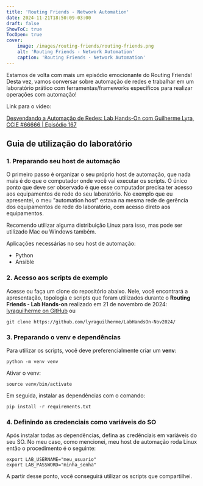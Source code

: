 ```yaml
---
title: 'Routing Friends - Network Automation'
date: 2024-11-21T18:50:09-03:00
draft: false
ShowToC: true
TocOpen: true
cover:
    image: /images/routing-friends/routing-friends.png
    alt: 'Routing Friends - Network Automation'
    caption: 'Routing Friends - Network Automation'
---
```


Estamos de volta com mais um episódio emocionante do Routing Friends! Desta vez, vamos conversar sobre automação de redes e trabalhar em um laboratório prático com ferramentas/frameworks específicos para realizar operações com automação!

Link para o vídeo:

[Desvendando a Automação de Redes: Lab Hands-On com Guilherme Lyra, CCIE #66666 | Episódio 167 ](https://www.youtube.com/watch?v=V8hF8toSAJ4)


## Guia de utilização do laboratório

### 1. Preparando seu host de automação
O primeiro passo é organizar o seu próprio host de automação, que nada mais é do que o computador onde você vai executar os scripts. O único ponto que deve ser observado é que esse computador precisa ter acesso aos equipamentos de rede do seu laboratório. No exemplo que eu apresentei, o meu "automation host" estava na mesma rede de gerência dos equipamentos de rede do laboratório, com acesso direto aos equipamentos.

Recomendo utilizar alguma distribuição Linux para isso, mas pode ser utilizado Mac ou Windows também.

Aplicações necessárias no seu host de automação:

- Python
- Ansible


### 2. Acesso aos scripts de exemplo

Acesse ou faça um clone do repositório abaixo. Nele, você encontrará a apresentação, topologia e scripts que foram utilizados durante o **Routing Friends - Lab Hands-on** realizado em 21 de novembro de 2024:
[lyraguilherme on GitHub](https://github.com/lyraguilherme/LabHandsOn-Nov2024/)
ou
```shell
git clone https://github.com/lyraguilherme/LabHandsOn-Nov2024/
```


### 3. Preparando o venv e dependências

Para utilizar os scripts, você deve preferencialmente criar um **venv**:
```shell
python -m venv venv
```

Ativar o venv:
```shell
source venv/bin/activate
```

Em seguida, instalar as dependências com o comando:
```shell
pip install -r requirements.txt
```


### 4. Definindo as credenciais como variáveis do SO

Após instalar todas as dependências, defina as credênciais em variáveis do seu SO. No meu caso, como mencionei, meu host de automação roda Linux então o procedimento é o seguinte:

```shell
export LAB_USERNAME="meu_usuario"
export LAB_PASSWORD="minha_senha"
```

A partir desse ponto, você conseguirá utilizar os scripts que compartilhei.